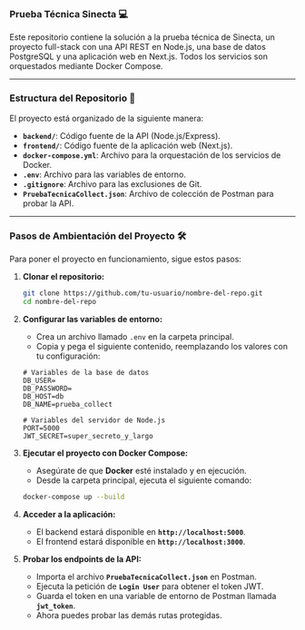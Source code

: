 ### **Prueba Técnica Sinecta** 💻

Este repositorio contiene la solución a la prueba técnica de Sinecta, un proyecto full-stack con una API REST en Node.js, una base de datos PostgreSQL y una aplicación web en Next.js. Todos los servicios son orquestados mediante Docker Compose.

-----

### **Estructura del Repositorio** 📁

El proyecto está organizado de la siguiente manera:

  * **`backend/`**: Código fuente de la API (Node.js/Express).
  * **`frontend/`**: Código fuente de la aplicación web (Next.js).
  * **`docker-compose.yml`**: Archivo para la orquestación de los servicios de Docker.
  * **`.env`**: Archivo para las variables de entorno.
  * **`.gitignore`**: Archivo para las exclusiones de Git.
  * **`PruebaTecnicaCollect.json`**: Archivo de colección de Postman para probar la API.

-----

### **Pasos de Ambientación del Proyecto** 🛠️

Para poner el proyecto en funcionamiento, sigue estos pasos:

1.  **Clonar el repositorio:**

    ```bash
    git clone https://github.com/tu-usuario/nombre-del-repo.git
    cd nombre-del-repo
    ```

2.  **Configurar las variables de entorno:**

      * Crea un archivo llamado `.env` en la carpeta principal.
      * Copia y pega el siguiente contenido, reemplazando los valores con tu configuración:

    <!-- end list -->

    ```dotenv
    # Variables de la base de datos
    DB_USER=
    DB_PASSWORD=
    DB_HOST=db
    DB_NAME=prueba_collect

    # Variables del servidor de Node.js
    PORT=5000
    JWT_SECRET=super_secreto_y_largo
    ```

3.  **Ejecutar el proyecto con Docker Compose:**

      * Asegúrate de que **Docker** esté instalado y en ejecución.
      * Desde la carpeta principal, ejecuta el siguiente comando:

    <!-- end list -->

    ```bash
    docker-compose up --build
    ```

4.  **Acceder a la aplicación:**

      * El backend estará disponible en **`http://localhost:5000`**.
      * El frontend estará disponible en **`http://localhost:3000`**.

5.  **Probar los endpoints de la API:**

      * Importa el archivo **`PruebaTecnicaCollect.json`** en Postman.
      * Ejecuta la petición de **`Login User`** para obtener el token JWT.
      * Guarda el token en una variable de entorno de Postman llamada **`jwt_token`**.
      * Ahora puedes probar las demás rutas protegidas.

